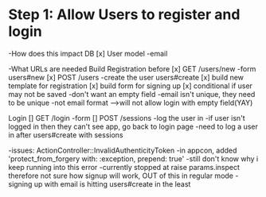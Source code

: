 # Step 1: Allow Users to register and login
-How does this impact DB
[x] User model
  -email

-What URLs are needed
Build Registration before
[x] GET /users/new -form users#new
[x] POST /users -create the user users#create
[x] build new template for registration
[x] build form for signing up
[x] conditional if user may not be saved
  -don't want an empty field
  -email isn't unique, they need to be unique
  -not email format
  -->will not allow login with empty field(YAY)

Login
[] GET /login -form
[] POST /sessions -log the user in
  -if user isn't logged in then they can't see app, go back to login page
  -need to log a user in after users#create with sessions

-issues: ActionController::InvalidAuthenticityToken
  -in appcon, added 'protect_from_forgery with: :exception, prepend: true'
  -still don't know why i keep running into this error
  -currently stopped at raise params.inspect therefore not sure how signup will work, OUT of this in regular
   mode
  -signing up with email is hitting users#create in the least
